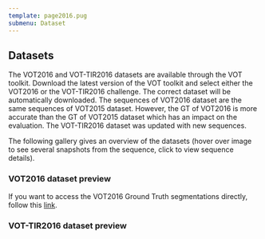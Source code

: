 ```yaml
---
template: page2016.pug
submenu: Dataset
---
```


## Datasets

The VOT2016 and VOT-TIR2016 datasets are available through the VOT toolkit. Download the latest version of the VOT toolkit and select either the VOT2016 or the VOT-TIR2016 challenge. The correct dataset will be automatically downloaded. The sequences of VOT2016 dataset are the same sequences of VOT2015 dataset. However, the GT of VOT2016 is more accurate than the GT of VOT2015 dataset which has an impact on the evaluation. The VOT-TIR2016 dataset was updated with new sequences.

The following gallery gives an overview of the datasets (hover over image to see several snapshots from the sequence, click to view sequence details).

### VOT2016 dataset preview

<div class="gallery" data-votdataset="https://data.votchallenge.net/vot2016/main/description.json"></div>

If you want to access the VOT2016 Ground Truth segmentations directly, follow this [link](http://cmp.felk.cvut.cz/~vojirtom/dataset/votseg/index.html).

### VOT-TIR2016 dataset preview

<div class="gallery" data-votdataset="https://data.votchallenge.net/vot2016/tir/description.json"></div>

